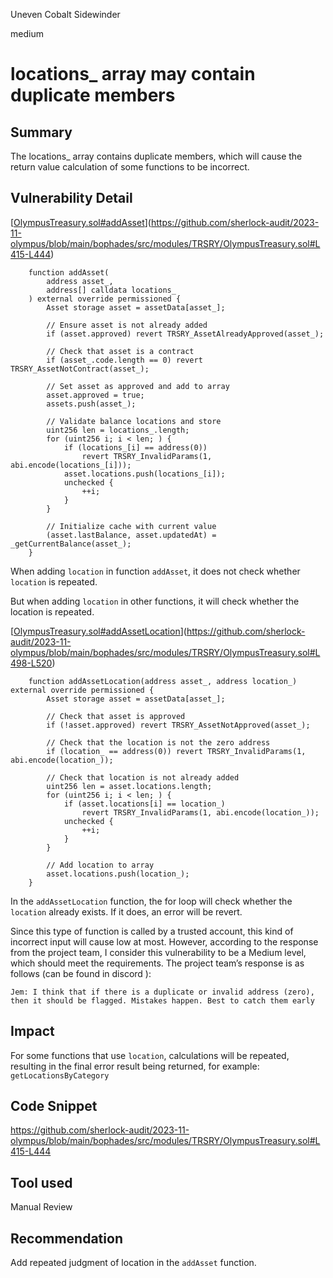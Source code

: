 Uneven Cobalt Sidewinder

medium

# locations_ array may contain duplicate members

## Summary

The locations_ array contains duplicate members, which will cause the return value calculation of some functions to be incorrect.

## Vulnerability Detail



[[OlympusTreasury.sol#addAsset](https://github.com/sherlock-audit/2023-11-olympus/blob/main/bophades/src/modules/TRSRY/OlympusTreasury.sol#L415-L444)](https://github.com/sherlock-audit/2023-11-olympus/blob/main/bophades/src/modules/TRSRY/OlympusTreasury.sol#L415-L444)

```solidity
    function addAsset(
        address asset_,
        address[] calldata locations_
    ) external override permissioned {
        Asset storage asset = assetData[asset_];

        // Ensure asset is not already added
        if (asset.approved) revert TRSRY_AssetAlreadyApproved(asset_);

        // Check that asset is a contract
        if (asset_.code.length == 0) revert TRSRY_AssetNotContract(asset_);

        // Set asset as approved and add to array
        asset.approved = true;
        assets.push(asset_);

        // Validate balance locations and store
        uint256 len = locations_.length;
        for (uint256 i; i < len; ) {
            if (locations_[i] == address(0))
                revert TRSRY_InvalidParams(1, abi.encode(locations_[i]));
            asset.locations.push(locations_[i]);
            unchecked {
                ++i;
            }
        }

        // Initialize cache with current value
        (asset.lastBalance, asset.updatedAt) = _getCurrentBalance(asset_);
    }
```

When adding `location` in function `addAsset`, it does not check whether `location` is repeated.

But when adding `location` in other functions, it will check whether the location is repeated.

[[OlympusTreasury.sol#addAssetLocation](https://github.com/sherlock-audit/2023-11-olympus/blob/main/bophades/src/modules/TRSRY/OlympusTreasury.sol#L498-L520)](https://github.com/sherlock-audit/2023-11-olympus/blob/main/bophades/src/modules/TRSRY/OlympusTreasury.sol#L498-L520)

```solidity
    function addAssetLocation(address asset_, address location_) external override permissioned {
        Asset storage asset = assetData[asset_];

        // Check that asset is approved
        if (!asset.approved) revert TRSRY_AssetNotApproved(asset_);

        // Check that the location is not the zero address
        if (location_ == address(0)) revert TRSRY_InvalidParams(1, abi.encode(location_));

        // Check that location is not already added
        uint256 len = asset.locations.length;
        for (uint256 i; i < len; ) {
            if (asset.locations[i] == location_)
                revert TRSRY_InvalidParams(1, abi.encode(location_));
            unchecked {
                ++i;
            }
        }

        // Add location to array
        asset.locations.push(location_);
    }
```

In the `addAssetLocation` function, the for loop will check whether the `location` already exists. If it does, an error will be revert.



Since this type of function is called by a trusted account, this kind of incorrect input will cause low at most. However, according to the response from the project team, I consider this vulnerability to be a Medium level, which should meet the requirements. The project team’s response is as follows (can be found in discord ):

```text
Jem: I think that if there is a duplicate or invalid address (zero), then it should be flagged. Mistakes happen. Best to catch them early
```



## Impact

For some functions that use `location`, calculations will be repeated, resulting in the final error result being returned, for example: `getLocationsByCategory`

## Code Snippet

https://github.com/sherlock-audit/2023-11-olympus/blob/main/bophades/src/modules/TRSRY/OlympusTreasury.sol#L415-L444

## Tool used

Manual Review

## Recommendation

Add repeated judgment of location in the `addAsset` function.